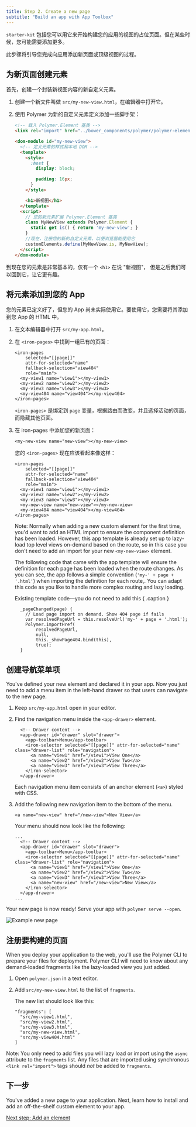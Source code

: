 ```yaml
---
title: Step 2. Create a new page
subtitle: "Build an app with App Toolbox"
---
```


<!-- toc -->

`starter-kit` 包括您可以用它来开始构建您的应用的视图的占位页面。但在某些时候，您可能需要添加更多。

此步骤将引导您完成向应用添加新页面或顶级视图的过程。

## 为新页面创建元素

首先，创建一个封装新视图内容的新自定义元素。

1.  创建一个新文件叫做 `src/my-new-view.html`，在编辑器中打开它。

2.  使用 Polymer 为新的自定义元素定义添加一些脚手架：

    ```html
    <!-- 载入 Polymer.Element 基类 -->
    <link rel="import" href="../bower_components/polymer/polymer-element.html">

    <dom-module id="my-new-view">
      <!-- 定义元素的样式和本地 DOM -->
      <template>
        <style>
          :host {
            display: block;

            padding: 16px;
          }
        </style>

        <h1>新视图</h1>
      </template>
      <script>
        // 您的新元素扩展 Polymer.Element 基类
        class MyNewView extends Polymer.Element {
          static get is() { return 'my-new-view'; }
        }
        //现在，注册您的新的自定义元素，以便浏览器能使用它
        customElements.define(MyNewView.is, MyNewView);
      </script>
    </dom-module>
    ```

到现在您的元素是非常基本的，仅有一个 `<h1>` 在说 "新视图"，
但是之后我们可以回到它，让它更有趣。

## 将元素添加到您的 App

您的元素已定义好了，但您的 App 尚未实际使用它。要使用它，您需要将其添加到您 App 的 HTML 中。

1.  在文本编辑器中打开 `src/my-app.html`。

1.  在 `<iron-pages>` 中找到一组已有的页面：

    ```
    <iron-pages
        selected="[[page]]"
        attr-for-selected="name"
        fallback-selection="view404"
        role="main">
      <my-view1 name="view1"></my-view1>
      <my-view2 name="view2"></my-view2>
      <my-view3 name="view3"></my-view3>
      <my-view404 name="view404"></my-view404>
    </iron-pages>
    ```

    `<iron-pages>` 是绑定到 `page` 变量，根据路由而改变，并且选择活动的页面，而隐藏其他页面。

1.  在 iron-pages 中添加您的新页面：

    ```
    <my-new-view name="new-view"></my-new-view>
    ```

    您的 `<iron-pages>` 现在应该看起来像这样：

    ```
    <iron-pages
        selected="[[page]]"
        attr-for-selected="name"
        fallback-selection="view404"
        role="main">
      <my-view1 name="view1"></my-view1>
      <my-view2 name="view2"></my-view2>
      <my-view3 name="view3"></my-view3>
      <my-new-view name="new-view"></my-new-view>
      <my-view404 name="view404"></my-view404>
    </iron-pages>
    ```

    Note: Normally when adding a new custom element for the first time, you'd
    want to add an HTML import to ensure the component definition has been
    loaded.  However, this app template is already set up to lazy-load top
    level views on-demand based on the route, so in this case you don't need
    to add an import for your new `<my-new-view>` element.

    The following code that came with the app template will ensure the
    definition for each page has been loaded when the route changes.  As
    you can see, the app follows a simple convention (`'my-' + page + '.html'`)
    when importing the definition for each route,. You can adapt this code as you
    like to handle more complex routing and lazy loading.

    Existing template code—you do not need to add this { .caption }

    ```
      _pageChanged(page) {
        // Load page import on demand. Show 404 page if fails
        var resolvedPageUrl = this.resolveUrl('my-' + page + '.html');
        Polymer.importHref(
            resolvedPageUrl,
            null,
            this._showPage404.bind(this),
            true);
      }
    ```

## 创建导航菜单项

You've defined your new element and declared it in your app. Now you
just need to add a menu item in the left-hand drawer so that users can navigate to the new page.

1.  Keep `src/my-app.html` open in your editor.

1.  Find the navigation menu inside the `<app-drawer>` element.

    ```
      <!-- Drawer content -->
      <app-drawer id="drawer" slot="drawer">
        <app-toolbar>Menu</app-toolbar>
        <iron-selector selected="[[page]]" attr-for-selected="name" class="drawer-list" role="navigation">
          <a name="view1" href="/view1">View One</a>
          <a name="view2" href="/view2">View Two</a>
          <a name="view3" href="/view3">View Three</a>
        </iron-selector>
      </app-drawer>
    ```

    Each navigation menu item consists of an anchor element (`<a>`) styled with CSS.

1.  Add the following new navigation item to the bottom of the menu.

    ```
    <a name="new-view" href="/new-view">New View</a>
    ```

    Your menu should now look like the following:

    ```
    ...
      <!-- Drawer content -->
      <app-drawer id="drawer" slot="drawer">
        <app-toolbar>Menu</app-toolbar>
        <iron-selector selected="[[page]]" attr-for-selected="name" class="drawer-list" role="navigation">
          <a name="view1" href="/view1">View One</a>
          <a name="view2" href="/view2">View Two</a>
          <a name="view3" href="/view3">View Three</a>
          <a name="new-view" href="/new-view">New View</a>
        </iron-selector>
      </app-drawer>
    ...
    ```

Your new page is now ready! Serve your app with `polymer serve --open`.

![Example new page](/images/2.0/toolbox/new-view.png)

## 注册要构建的页面

When you deploy your application to the web, you'll use the Polymer CLI
to prepare your files for deployment.  Polymer CLI will need to know about any
demand-loaded fragments like the lazy-loaded view you just added.

1.  Open `polymer.json` in a text editor.

1.  Add `src/my-new-view.html` to the list of `fragments`.

    The new list should look like this:

    ```
    "fragments": [
      "src/my-view1.html",
      "src/my-view2.html",
      "src/my-view3.html",
      "src/my-new-view.html",
      "src/my-view404.html"
    ]
    ```

Note: You only need to add files you will lazy load or import using the `async`
attribute to the `fragments` list.  Any files that are imported using synchronous
`<link rel="import">` tags should *not* be added to `fragments`.

## 下一步

You've added a new page to your application. Next, learn how to install and add an off-the-shelf custom element to your app.

<a class="blue-button"
    href="add-elements">Next step: Add an element</a>
